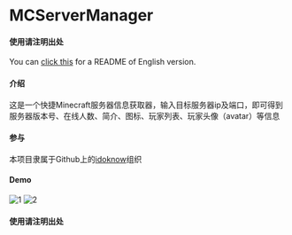 # MCServerManager 


#### 使用请注明出处



You can [click this](https://gitee.com/soulter/MCServerManager/blob/master/README_EN.md) for a README of English version.

#### 介绍

这是一个快捷Minecraft服务器信息获取器，输入目标服务器ip及端口，即可得到服务器版本号、在线人数、简介、图标、玩家列表、玩家头像（avatar）等信息


#### 参与
本项目隶属于Github上的[idoknow](https://github.com/idoknow/)组织
<!-- 
，服务器信息获取的接口由 **RockchinQ** 的[MCSManagerAPI](https://github.com/idoknow/MCSManagerAPI)提供，玩家头像（avatar）信息由[CraftHead](https://crafthead.net/)提供，本软件由Soulter制作。 -->

#### Demo
![1](https://images.gitee.com/uploads/images/2021/0630/194437_11f61089_5250784.jpeg "Screenshot_2021-06-30-19-41-34-121_com.soulter.mc.jpg")
![2](https://images.gitee.com/uploads/images/2021/0630/194524_b2658e5f_5250784.jpeg "Screenshot_2021-06-30-19-41-36-121_com.soulter.mc.jpg")


#### 使用请注明出处
